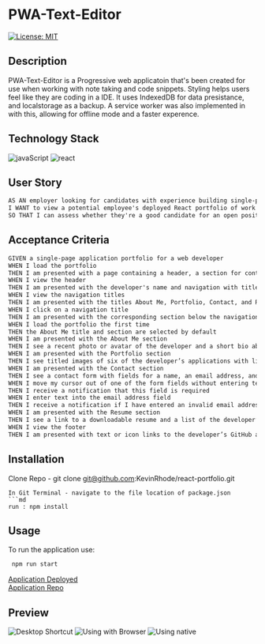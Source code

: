 # PWA-Text-Editor

[![License: MIT](https://img.shields.io/badge/License-MIT-yellow.svg)](https://choosealicense.com/licenses/mit/)
## Description
PWA-Text-Editor is a Progressive web applicatoin that's been created for use when working with note taking and code snippets. Styling helps users feel like they are coding in a IDE. It uses IndexedDB for data presistance, and localstorage as a backup. A service worker was also implemented in with this, allowing for offline mode and a faster experence.

  ## Technology Stack

  ![javaScript](https://img.shields.io/badge/-javascript-61DAFB?color=green&style=flat)
  ![react](https://img.shields.io/badge/-express.js-61DAFB?color=red&style=flat)

## User Story
```md
AS AN employer looking for candidates with experience building single-page applications
I WANT to view a potential employee's deployed React portfolio of work samples
SO THAT I can assess whether they're a good candidate for an open position
```

## Acceptance Criteria 
```md
GIVEN a single-page application portfolio for a web developer
WHEN I load the portfolio
THEN I am presented with a page containing a header, a section for content, and a footer
WHEN I view the header
THEN I am presented with the developer's name and navigation with titles corresponding to different sections of the portfolio
WHEN I view the navigation titles
THEN I am presented with the titles About Me, Portfolio, Contact, and Resume, and the title corresponding to the current section is highlighted
WHEN I click on a navigation title
THEN I am presented with the corresponding section below the navigation without the page reloading and that title is highlighted
WHEN I load the portfolio the first time
THEN the About Me title and section are selected by default
WHEN I am presented with the About Me section
THEN I see a recent photo or avatar of the developer and a short bio about them
WHEN I am presented with the Portfolio section
THEN I see titled images of six of the developer’s applications with links to both the deployed applications and the corresponding GitHub repository
WHEN I am presented with the Contact section
THEN I see a contact form with fields for a name, an email address, and a message
WHEN I move my cursor out of one of the form fields without entering text
THEN I receive a notification that this field is required
WHEN I enter text into the email address field
THEN I receive a notification if I have entered an invalid email address
WHEN I am presented with the Resume section
THEN I see a link to a downloadable resume and a list of the developer’s proficiencies
WHEN I view the footer
THEN I am presented with text or icon links to the developer’s GitHub and LinkedIn profiles, and their profile on a third platform (Stack Overflow, Twitter)
```


## Installation

Clone Repo - git clone git@github.com:KevinRhode/react-portfolio.git
  ```
In Git Terminal - navigate to the file location of package.json  
```md
  run : npm install
```
## Usage

To run the application use:

```md
 npm run start
```
[Application Deployed](https://kevinrhode.github.io/react-portfolio/)  
[Application Repo](https://github.com/KevinRhode/react-portfolio)

## Preview

![Desktop Shortcut](client/src/images/shortcut.PNG)
![Using with Browser](client/src/images/browser.PNG)
![Using native](client/src/images/native.PNG)
